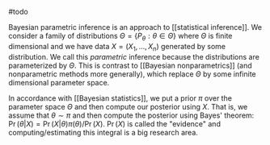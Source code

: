 #todo 

Bayesian parametric inference is an approach to [[statistical inference]]. We consider a family of distributions $\Theta = \{P_\theta: \theta\in\Theta\}$ where $\Theta$ is finite dimensional and we have data $X = (X_1,\dots,X_n)$ generated by some distribution. We call this _parametric_ inference because the distributions are parameterized by $\Theta$. This is contrast to [[Bayesian nonparametrics]] (and nonparametric methods more generally), which replace $\Theta$ by some infinite dimensional parameter space. 

In accordance with [[Bayesian statistics]], we put a prior $\pi$ over the parameter space $\Theta$ and then compute our posterior using $X$. That is, we assume that $\theta\sim\pi$ and then compute the posterior using Bayes' theorem: $\Pr(\theta|X) = \Pr(X|\theta)\pi(\theta)/\Pr(X)$.  $\Pr(X)$ is called the "evidence" and computing/estimating this integral is a big research area. 